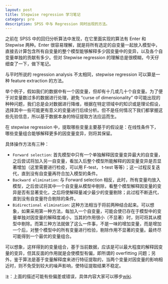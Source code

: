 ```yaml
---
layout: post
title: Stepwise regression 学习笔记
category: pro
description: SPSS 中与 Regression 同时出现的方法。
---
```


之前在 SPSS 中的回归分析算法中发现，在它里面实现的算法有 Enter 和 Stepwise 两种。Enter 很容易理解，就是将所有选定的自变量一起放入模型中，直接去计算包含所有自变量的整个模型能够解释多少因变量中的变异，以及各个自变量单独的贡献有多少。但对 Stepwise regression 的理解总是很模糊，今天仔细查了一下，做下笔记。

与平时所说的 regression analysis 不太相同，stepwise regression 可以算是一种 feature extraction 的方法。

举个例子，假如我们的数据中有一个因变量，但却有十几或几十个自变量。为了便于对变量数过多的数据进行处理，避免 “curse of dimensionality” 中可能出现的种种问题，我们总是会对数据进行降维，根据在特定领域中的知识或是理论假设，选择其中一些可能更有意义的变量进行后续分析。但不是任何情况下我们都掌握这些先验信息，所以基于数据本身的特征提取方法应运而生。

在 stepwise regression 中，提取哪些变量主要基于的假设是：在线性条件下，哪些变量组合能够解释更多的因变量变异，则将其保留。

具体操作方法有三种：

- `Forward selection`: 首先模型中只有一个单独解释因变量变异最大的自变量，之后尝试将加入另一自变量，看加入后整个模型所能解释的因变量变异是否显著增加（这里需要进行检疫，可以用 F-test， t-test 等等）；这一过程反复迭代，直到没有自变量再符合加入模型的条件。
- `Backward elimination`: 与 Forward selection 相反，此时，所有变量均放入模型，之后尝试将其中一个自变量从模型中剔除，看整个模型解释因变量的变异是否有显著变化，之后将使解释量减少最少的变量剔除；此过程不断迭代，直到没有自变量符合剔除的条件。
- `Bidirectional elimination`: 这种方法相当于将前两种结合起来。可以想象，如果采用第一种方法，每加入一个自变量，可能会使已存在于模型中的变量单独对因变量的解释度减小，当其的作用很小（不显著）时，则可将其从模型中剔除。而第三种方法就做了这么一件事，不是一味的增加变量，而是增加一个后，对整个模型中的所有变量进行检验，剔除作用不显著的变量。最终尽可能得到一个最优的变量组合。

可以想象，这样得到的变量组合，基于当前数据，应该是可以最大程度的解释因变量的变异，但其反面的作用就是会使模型有偏，即所谓的 overfitting 问题；另外，鉴于算法是基于变量解释度来进行特征提取的，当两个变量对因变量的影响相近时，则不免受到较大的噪声影响，使特征提取结果不稳定。

`注`：上面的描述可能有些偏差或错误，具体内容大家可以移步[wiki][wiki_link].

[wiki_link]: http://en.wikipedia.org/wiki/Stepwise_regression "Stepwise regression"
